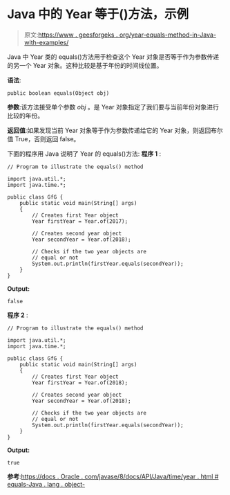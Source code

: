 # Java 中的 Year 等于()方法，示例

> 原文:[https://www . geesforgeks . org/year-equals-method-in-Java-with-examples/](https://www.geeksforgeeks.org/year-equals-method-in-java-with-examples/)

Java 中 Year 类的 equals()方法用于检查这个 Year 对象是否等于作为参数传递的另一个 Year 对象。这种比较是基于年份的时间线位置。

**语法**:

```
public boolean equals(Object obj)

```

**参数**:该方法接受单个参数 *obj* 。是 Year 对象指定了我们要与当前年份对象进行比较的年份。

**返回值**:如果发现当前 Year 对象等于作为参数传递给它的 Year 对象，则返回布尔值 True，否则返回 false。

下面的程序用 Java 说明了 Year 的 equals()方法:
**程序 1** :

```
// Program to illustrate the equals() method

import java.util.*;
import java.time.*;

public class GfG {
    public static void main(String[] args)
    {
        // Creates first Year object
        Year firstYear = Year.of(2017);

        // Creates second year object
        Year secondYear = Year.of(2018);

        // Checks if the two year objects are
        // equal or not
        System.out.println(firstYear.equals(secondYear));
    }
}
```

**Output:**

```
false

```

**程序 2** :

```
// Program to illustrate the equals() method

import java.util.*;
import java.time.*;

public class GfG {
    public static void main(String[] args)
    {
        // Creates first Year object
        Year firstYear = Year.of(2018);

        // Creates second year object
        Year secondYear = Year.of(2018);

        // Checks if the two year objects are
        // equal or not
        System.out.println(firstYear.equals(secondYear));
    }
}
```

**Output:**

```
true

```

**参考**:[https://docs . Oracle . com/javase/8/docs/API/Java/time/year . html # equals-Java . lang . object-](https://docs.oracle.com/javase/8/docs/api/java/time/Year.html#equals-java.lang.Object-)